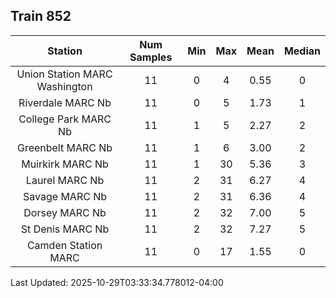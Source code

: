 ## Train 852

| Station | Num Samples | Min | Max | Mean | Median |
| :-----: | :---------: | :-: | :-: | :--: | :----: |
| Union Station MARC Washington | 11 | 0 | 4 | 0.55 | 0 |
| Riverdale MARC Nb | 11 | 0 | 5 | 1.73 | 1 |
| College Park MARC Nb | 11 | 1 | 5 | 2.27 | 2 |
| Greenbelt MARC Nb | 11 | 1 | 6 | 3.00 | 2 |
| Muirkirk MARC Nb | 11 | 1 | 30 | 5.36 | 3 |
| Laurel MARC Nb | 11 | 2 | 31 | 6.27 | 4 |
| Savage MARC Nb | 11 | 2 | 31 | 6.36 | 4 |
| Dorsey MARC Nb | 11 | 2 | 32 | 7.00 | 5 |
| St Denis MARC Nb | 11 | 2 | 32 | 7.27 | 5 |
| Camden Station MARC | 11 | 0 | 17 | 1.55 | 0 |


Last Updated: 2025-10-29T03:33:34.778012-04:00